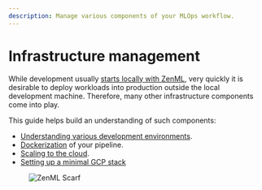 ```yaml
---
description: Manage various components of your MLOps workflow.
---
```


# Infrastructure management

While development usually [starts locally with ZenML](../../starter-guide/starter-guide.md), very quickly it is desirable to deploy workloads into production outside the local development machine. Therefore, many other infrastructure components come into play.

This guide helps build an understanding of such components:

- [Understanding various development environments](understanding-environments.md).
- [Dockerization](../../../how-to/handle-requirements-and-docker-settings/containerize-your-pipeline.md) of your pipeline.
- [Scaling to the cloud](../../../how-to/use-remote-compute/scale-compute-to-the-cloud.md).
- [Setting up a minimal GCP stack](cloud-stacks/minimal-gcp-stack.md)

<figure><img src="https://static.scarf.sh/a.png?x-pxid=f0b4f458-0a54-4fcd-aa95-d5ee424815bc" alt="ZenML Scarf"><figcaption></figcaption></figure>

